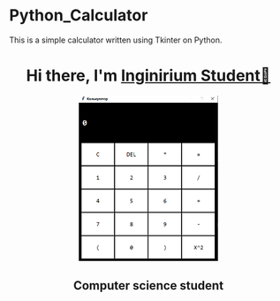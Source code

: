 # Python_Calculator
This is a simple calculator written using Tkinter on Python.

<h1 align="center">Hi there, I'm <a href="https://inginirium.ru/", target="_blank">Inginirium Student👋</a></h1>
<div align="center">
  <img src="2023-02-14_20-35-32.png", width=50%, height=50% />
</div>

<h2 align="center">Computer science student</h2>
